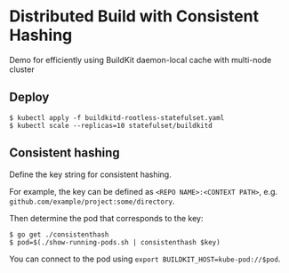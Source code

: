 # Distributed Build with Consistent Hashing

Demo for efficiently using BuildKit daemon-local cache with multi-node cluster

## Deploy

```console
$ kubectl apply -f buildkitd-rootless-statefulset.yaml
$ kubectl scale --replicas=10 statefulset/buildkitd
```

## Consistent hashing

Define the key string for consistent hashing.

For example, the key can be defined as `<REPO NAME>:<CONTEXT PATH>`, e.g.
`github.com/example/project:some/directory`.


Then determine the pod that corresponds to the key:
```console
$ go get ./consistenthash
$ pod=$(./show-running-pods.sh | consistenthash $key)
```

You can connect to the pod using `export BUILDKIT_HOST=kube-pod://$pod`.
